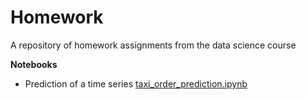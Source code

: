 # Homework
A repository of homework assignments from the data science course

**Notebooks**
* Prediction of a time series [taxi_order_prediction.ipynb](https://github.com/MaximSemin/homework/blob/main/taxi_order_prediction.ipynb)
